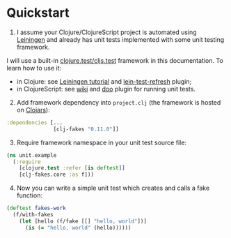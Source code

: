 # Quickstart

1) I assume your Clojure/ClojureScript project is automated using [Leiningen](http://leiningen.org/) and 
already has unit tests implemented with some unit testing framework. 

I will use a built-in
[clojure.test/cljs.test](http://clojure.github.io/clojure/clojure.test-api.html) 
framework in this documentation. To learn how to use it:
 
* in Clojure: see [Leiningen tutorial](https://github.com/technomancy/leiningen/blob/master/doc/TUTORIAL.md#tests) and
 [lein-test-refresh](https://github.com/jakemcc/lein-test-refresh) plugin;
* in ClojureScript: see [wiki](https://github.com/clojure/clojurescript/wiki/Testing) and 
[doo](https://github.com/bensu/doo) plugin for running unit tests.

2) Add framework dependency into `project.clj` (the framework is hosted on [Clojars](https://clojars.org/clj-fakes)):

```clj
:dependencies [...
               [clj-fakes "0.11.0"]]
```

3) Require framework namespace in your unit test source file:

```clj
(ns unit.example
  (:require
    [clojure.test :refer [is deftest]]
    [clj-fakes.core :as f]))
```

4) Now you can write a simple unit test which creates and calls a fake function:

```clj
(deftest fakes-work
  (f/with-fakes
    (let [hello (f/fake [[] "hello, world"])]
      (is (= "hello, world" (hello))))))
```